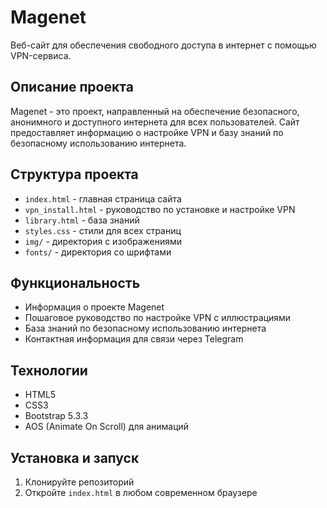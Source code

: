 # Magenet

Веб-сайт для обеспечения свободного доступа в интернет с помощью VPN-сервиса.

## Описание проекта

Magenet - это проект, направленный на обеспечение безопасного, анонимного и доступного интернета для всех пользователей. Сайт предоставляет информацию о настройке VPN и базу знаний по безопасному использованию интернета.

## Структура проекта

- `index.html` - главная страница сайта
- `vpn_install.html` - руководство по установке и настройке VPN
- `library.html` - база знаний
- `styles.css` - стили для всех страниц
- `img/` - директория с изображениями
- `fonts/` - директория со шрифтами

## Функциональность

- Информация о проекте Magenet
- Пошаговое руководство по настройке VPN с иллюстрациями
- База знаний по безопасному использованию интернета
- Контактная информация для связи через Telegram

## Технологии

- HTML5
- CSS3
- Bootstrap 5.3.3
- AOS (Animate On Scroll) для анимаций

## Установка и запуск

1. Клонируйте репозиторий
2. Откройте `index.html` в любом современном браузере
